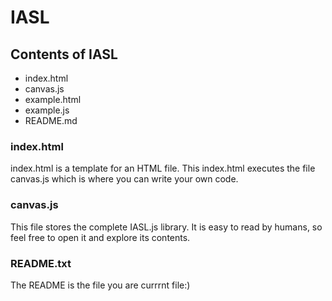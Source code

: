 # IASL

## Contents of  IASL 
  * index.html
  * canvas.js
  * example.html
  * example.js
  * README.md




### index.html

index.html is a template for an HTML file. This index.html  executes the file canvas.js which is where you can write your own code.

### canvas.js


This file stores the complete IASL.js library. It is easy to read by humans, so feel free to open it and explore its contents.
### README.txt

The README is the file you are currrnt file:)


